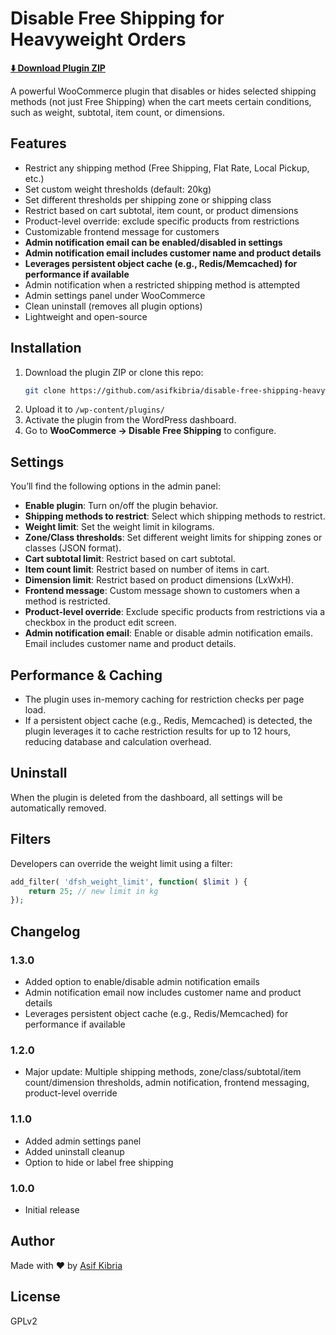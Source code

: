 # Disable Free Shipping for Heavyweight Orders

[**⬇️ Download Plugin ZIP**](disable-free-shipping-for-heavyweight-orders_plugin.zip)

A powerful WooCommerce plugin that disables or hides selected shipping methods (not just Free Shipping) when the cart meets certain conditions, such as weight, subtotal, item count, or dimensions.

## Features

- Restrict any shipping method (Free Shipping, Flat Rate, Local Pickup, etc.)
- Set custom weight thresholds (default: 20kg)
- Set different thresholds per shipping zone or shipping class
- Restrict based on cart subtotal, item count, or product dimensions
- Product-level override: exclude specific products from restrictions
- Customizable frontend message for customers
- **Admin notification email can be enabled/disabled in settings**
- **Admin notification email includes customer name and product details**
- **Leverages persistent object cache (e.g., Redis/Memcached) for performance if available**
- Admin notification when a restricted shipping method is attempted
- Admin settings panel under WooCommerce
- Clean uninstall (removes all plugin options)
- Lightweight and open-source

## Installation

1. Download the plugin ZIP or clone this repo:
   ```bash
   git clone https://github.com/asifkibria/disable-free-shipping-heavyweight.git
   ```
2. Upload it to `/wp-content/plugins/`
3. Activate the plugin from the WordPress dashboard.
4. Go to **WooCommerce → Disable Free Shipping** to configure.

## Settings

You’ll find the following options in the admin panel:

- **Enable plugin**: Turn on/off the plugin behavior.
- **Shipping methods to restrict**: Select which shipping methods to restrict.
- **Weight limit**: Set the weight limit in kilograms.
- **Zone/Class thresholds**: Set different weight limits for shipping zones or classes (JSON format).
- **Cart subtotal limit**: Restrict based on cart subtotal.
- **Item count limit**: Restrict based on number of items in cart.
- **Dimension limit**: Restrict based on product dimensions (LxWxH).
- **Frontend message**: Custom message shown to customers when a method is restricted.
- **Product-level override**: Exclude specific products from restrictions via a checkbox in the product edit screen.
- **Admin notification email**: Enable or disable admin notification emails. Email includes customer name and product details.

## Performance & Caching

- The plugin uses in-memory caching for restriction checks per page load.
- If a persistent object cache (e.g., Redis, Memcached) is detected, the plugin leverages it to cache restriction results for up to 12 hours, reducing database and calculation overhead.

## Uninstall

When the plugin is deleted from the dashboard, all settings will be automatically removed.

## Filters

Developers can override the weight limit using a filter:

```php
add_filter( 'dfsh_weight_limit', function( $limit ) {
    return 25; // new limit in kg
});
```

## Changelog

### 1.3.0
- Added option to enable/disable admin notification emails
- Admin notification email now includes customer name and product details
- Leverages persistent object cache (e.g., Redis/Memcached) for performance if available

### 1.2.0
- Major update: Multiple shipping methods, zone/class/subtotal/item count/dimension thresholds, admin notification, frontend messaging, product-level override

### 1.1.0
- Added admin settings panel
- Added uninstall cleanup
- Option to hide or label free shipping

### 1.0.0
- Initial release

## Author

Made with ❤️ by [Asif Kibria](https://asifkibria.com)

## License

GPLv2
